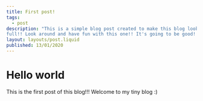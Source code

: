 ```yaml
---
title: First post!
tags:
  - post
description: "This is a simple blog post created to make this blog look more
full!! Look around and have fun with this one!! It's going to be good!!"
layout: layouts/post.liquid
published: 13/01/2020
---
```


# Hello world

This is the first post of this blog!!! Welcome to my tiny blog :)
